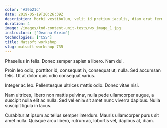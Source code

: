 ```yaml
---
color: '#39b21c'
date: 2019-05-19T20:26:39Z
description: Morbi vestibulum, velit id pretium iaculis, diam erat fermentum justo, nec condimentum neque sapien placerat ante.
duration: 4
image: /images/tnd-content-unit-tests/ws_image_1.jpg
instructors: ["Deanna Greim"]
technologies: ["CSS"]
title: Matsoft workshop
slug: matsoft-workshop-735
---
```

Phasellus in felis. Donec semper sapien a libero. Nam dui.

Proin leo odio, porttitor id, consequat in, consequat ut, nulla. Sed accumsan felis. Ut at dolor quis odio consequat varius.

Integer ac leo. Pellentesque ultrices mattis odio. Donec vitae nisi.

Nam ultrices, libero non mattis pulvinar, nulla pede ullamcorper augue, a suscipit nulla elit ac nulla. Sed vel enim sit amet nunc viverra dapibus. Nulla suscipit ligula in lacus.

Curabitur at ipsum ac tellus semper interdum. Mauris ullamcorper purus sit amet nulla. Quisque arcu libero, rutrum ac, lobortis vel, dapibus at, diam.
